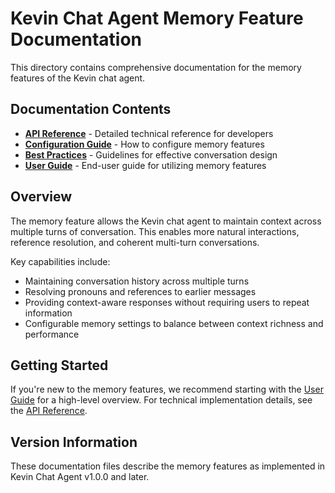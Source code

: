 # Kevin Chat Agent Memory Feature Documentation

This directory contains comprehensive documentation for the memory features of the Kevin chat agent.

## Documentation Contents

- **[API Reference](api_reference.md)** - Detailed technical reference for developers
- **[Configuration Guide](configuration_guide.md)** - How to configure memory features
- **[Best Practices](best_practices.md)** - Guidelines for effective conversation design
- **[User Guide](user_guide.md)** - End-user guide for utilizing memory features

## Overview

The memory feature allows the Kevin chat agent to maintain context across multiple turns of conversation. This enables more natural interactions, reference resolution, and coherent multi-turn conversations.

Key capabilities include:
- Maintaining conversation history across multiple turns
- Resolving pronouns and references to earlier messages
- Providing context-aware responses without requiring users to repeat information
- Configurable memory settings to balance between context richness and performance

## Getting Started

If you're new to the memory features, we recommend starting with the [User Guide](user_guide.md) for a high-level overview. For technical implementation details, see the [API Reference](api_reference.md).

## Version Information

These documentation files describe the memory features as implemented in Kevin Chat Agent v1.0.0 and later. 